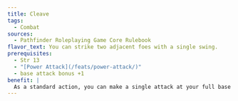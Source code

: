 ```yaml
---
title: Cleave
tags:
  - Combat
sources:
  - Pathfinder Roleplaying Game Core Rulebook
flavor_text: You can strike two adjacent foes with a single swing.
prerequisites:
  - Str 13
  - "[Power Attack](/feats/power-attack/)"
  - base attack bonus +1
benefit: |
  As a standard action, you can make a single attack at your full base attack bonus against a foe within reach. If you hit, you deal damage normally and can make an additional attack (using your full base attack bonus) against a foe that is adjacent to the first and also within reach. You can only make one additional attack per round with this feat. When you use this feat, you take a --2 penalty to your Armor Class until your next turn.
---
```


